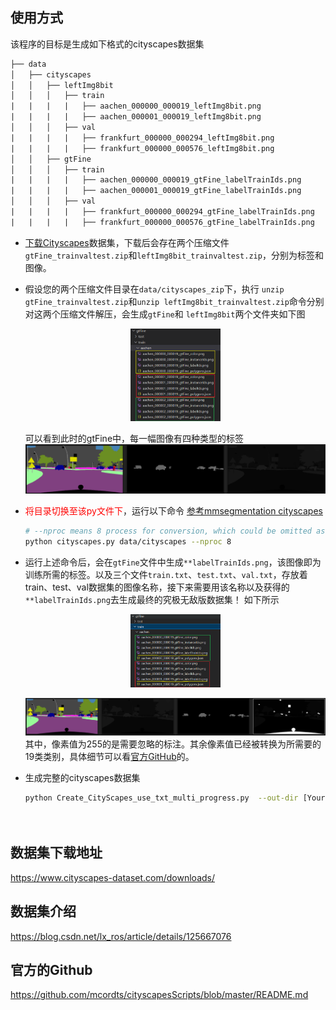 ## 使用方式
该程序的目标是生成如下格式的cityscapes数据集  
```txt
├── data
│   ├── cityscapes
│   │   ├── leftImg8bit
│   │   │   ├── train
|   |   |   |   ├── aachen_000000_000019_leftImg8bit.png
|   |   |   |   ├── aachen_000001_000019_leftImg8bit.png
│   │   │   ├── val
|   |   |   |   ├── frankfurt_000000_000294_leftImg8bit.png
|   |   |   |   ├── frankfurt_000000_000576_leftImg8bit.png
│   │   ├── gtFine
│   │   │   ├── train
|   |   |   |   ├── aachen_000000_000019_gtFine_labelTrainIds.png
|   |   |   |   ├── aachen_000001_000019_gtFine_labelTrainIds.png
│   │   │   ├── val
|   |   |   |   ├── frankfurt_000000_000294_gtFine_labelTrainIds.png
|   |   |   |   ├── frankfurt_000000_000576_gtFine_labelTrainIds.png
```
* [下载Cityscapes](https://www.cityscapes-dataset.com/downloads/)数据集，下载后会存在两个压缩文件`gtFine_trainvaltest.zip`和`leftImg8bit_trainvaltest.zip`，分别为标签和图像。
* 假设您的两个压缩文件目录在`data/cityscapes_zip`下，执行 `unzip gtFine_trainvaltest.zip`和`unzip leftImg8bit_trainvaltest.zip`命令分别对这两个压缩文件解压，会生成`gtFine`和 `leftImg8bit`两个文件夹如下图

    <div align=center><img src='https://github.com/AI-Tianlong/Useful-Tools/blob/main/Pictures/cityscapes_gtFine_before_convert.png' width=30%></div>

    可以看到此时的gtFine中，每一幅图像有四种类型的标签
    ![](https://github.com/AI-Tianlong/Useful-Tools/blob/main/Pictures/cityscapes_gtFine_before_convert_show.png)
* <font color='red'>将目录切换至该py文件下</font>，运行以下命令 [参考mmsegmentation cityscapes](https://github.com/open-mmlab/mmsegmentation/blob/master/docs/en/dataset_prepare.md#cityscapes)
    ```bash
  # --nproc means 8 process for conversion, which could be omitted as well.
  python cityscapes.py data/cityscapes --nproc 8
    ```
 * 运行上述命令后，会在`gtFine`文件中生成`**labelTrainIds.png`，该图像即为训练所需的标签。以及三个文件`train.txt`、`test.txt`、`val.txt`，存放着train、test、val数据集的图像名称，接下来需要用该名称以及获得的`**labelTrainIds.png`去生成最终的究极无敌版数据集！
  如下所示
    <div align=center><img src='https://github.com/AI-Tianlong/Useful-Tools/blob/main/Pictures/cityscapes_gtFine_after_convert.png' width=30%></div>

    ![](https://github.com/AI-Tianlong/Useful-Tools/blob/main/Pictures/cityscapes_gtFine_after_convert_show.png)
  其中，像素值为255的是需要忽略的标注。其余像素值已经被转换为所需要的19类类别，具体细节可以看[官方GitHub](https://github.com/mcordts/cityscapesScripts/blob/master/README.md)的。
* 生成完整的cityscapes数据集
  ```bash
  python Create_CityScapes_use_txt_multi_progress.py  --out-dir [Your out dir]




## 数据集下载地址

https://www.cityscapes-dataset.com/downloads/

## 数据集介绍

https://blog.csdn.net/lx_ros/article/details/125667076

## 官方的Github

https://github.com/mcordts/cityscapesScripts/blob/master/README.md
